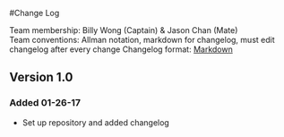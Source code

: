 #Change Log

Team membership:  Billy Wong (Captain) & Jason Chan (Mate)  
Team conventions: Allman notation, markdown for changelog, must edit changelog after every change
Changelog format: [Markdown](https://github.com/adam-p/markdown-here/wiki/Markdown-Cheatsheet) 

## Version 1.0 ##
### Added 01-26-17 ###
-  Set up repository and added changelog


